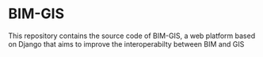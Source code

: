 # BIM-GIS
This repository contains the source code of BIM-GIS, a web platform based on Django that aims to improve the interoperabilty between BIM and GIS
